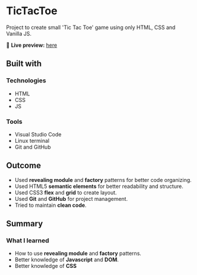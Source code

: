 # TicTacToe
Project to create small 'Tic Tac Toe' game using only HTML, CSS and Vanilla JS.

🔗 **Live preview:** [here](https://gbn6.github.io/TicTacToe/)

## Built with

### Technologies

* HTML
* CSS
* JS

### Tools

* Visual Studio Code
* Linux terminal
* Git and GitHub


## Outcome

* Used **revealing module** and **factory** patterns for better code organizing.
* Used HTML5 **semantic elements** for better readability and structure.
* Used CSS3 **flex** and **grid** to create layout.
* Used **Git** and **GitHub** for project management.
* Tried to maintain **clean code**.

## Summary

### What I learned

* How to use **revealing module** and **factory** patterns.
* Better knowledge of **Javascript** and **DOM**.
* Better knowledge of **CSS**